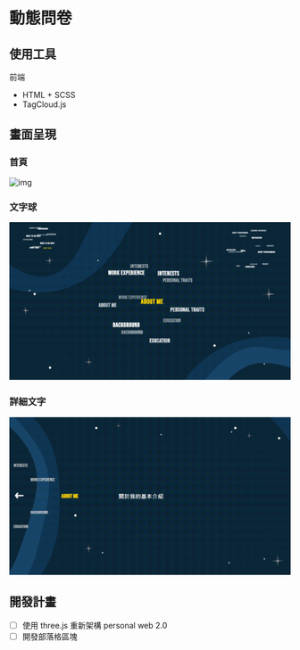 # 動態問卷

## 使用工具
前端
+ HTML + SCSS
+ TagCloud.js


## 畫面呈現
### 首頁
![img](./pic/introFinal.gif)
### 文字球
![img](./readme/tagCloud.png)
### 詳細文字
![img](./readme/detail.png)

## 開發計畫
- [ ] 使用 three.js 重新架構 personal web 2.0
- [ ] 開發部落格區塊
